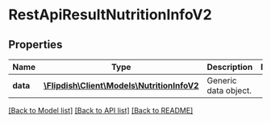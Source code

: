 # RestApiResultNutritionInfoV2

## Properties
Name | Type | Description | Notes
------------ | ------------- | ------------- | -------------
**data** | [**\Flipdish\\Client\Models\NutritionInfoV2**](NutritionInfoV2.md) | Generic data object. | 

[[Back to Model list]](../README.md#documentation-for-models) [[Back to API list]](../README.md#documentation-for-api-endpoints) [[Back to README]](../README.md)


